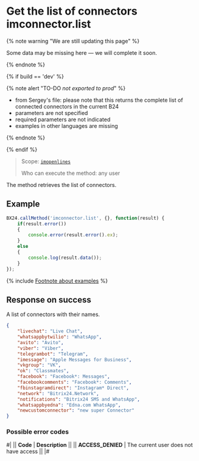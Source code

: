 # Get the list of connectors imconnector.list

{% note warning "We are still updating this page" %}

Some data may be missing here — we will complete it soon.

{% endnote %}

{% if build == 'dev' %}

{% note alert "TO-DO _not exported to prod_" %}

- from Sergey's file: please note that this returns the complete list of connected connectors in the current B24
- parameters are not specified
- required parameters are not indicated
- examples in other languages are missing

{% endnote %}

{% endif %}

> Scope: [`imopenlines`](../../scopes/permissions.md)
>
> Who can execute the method: any user

The method retrieves the list of connectors.

## Example

```js
BX24.callMethod('imconnector.list', {}, function(result) {
    if(result.error())
    {
        console.error(result.error().ex);
    }
    else
    {
        console.log(result.data());
    }
});
```
{% include [Footnote about examples](../../../_includes/examples.md) %}

## Response on success

A list of connectors with their names.

```json
{
    "livechat": "Live Chat",
    "whatsappbytwilio": "WhatsApp",
    "avito": "Avito",
    "viber": "Viber",
    "telegrambot": "Telegram",
    "imessage": "Apple Messages for Business",
    "vkgroup": "VK",
    "ok": "Classmates",
    "facebook": "Facebook*: Messages",
    "facebookcomments": "Facebook*: Comments",
    "fbinstagramdirect": "Instagram* Direct",
    "network": "Bitrix24.Network",
    "notifications": "Bitrix24 SMS and WhatsApp",
    "whatsappbyedna": "Edna.com WhatsApp",
    "newcustomconnector": "new super Connector"
}
```

### Possible error codes

#|
|| **Code** | **Description** ||
|| **ACCESS_DENIED** | The current user does not have access || 
|#